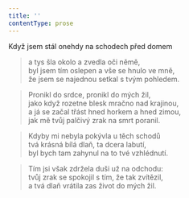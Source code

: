 ```yaml
---
title: ''
contentType: prose
---
```


Když jsem stál onehdy na schodech před domem

> a tys šla okolo a zvedla oči němě,  
> byl jsem tím oslepen a vše se hnulo ve mně,  
> že jsem se najednou setkal s tvým pohledem.

> Pronikl do srdce, pronikl do mých žil,  
> jako když rozetne blesk mračno nad krajinou,  
> a já se začal třást hned horkem a hned zimou,  
> jak mě tvůj palčivý zrak na smrt poranil.

> Kdyby mi nebyla pokývla u těch schodů  
> tvá krásná bílá dlaň, ta dcera labutí,  
> byl bych tam zahynul na to tvé vzhlédnutí.

> Tím jsi však zdržela duši už na odchodu:  
> tvůj zrak se spokojil s tím, že tak zvítězil,  
> a tvá dlaň vrátila zas život do mých žil.
